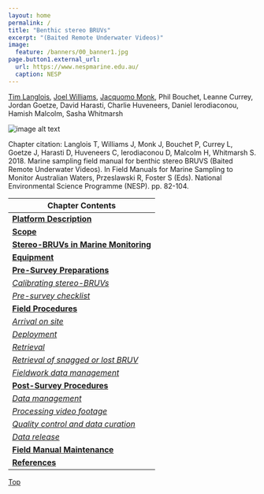 ```yaml
---
layout: home
permalink: /
title: "Benthic stereo BRUVs"
excerpt: "(Baited Remote Underwater Videos)"
image:
  feature: /banners/00_banner1.jpg
page.button1.external_url:
  url: https://www.nespmarine.edu.au/
  caption: NESP
---
```


[Tim Langlois](mailto:tim.langlois@uwa.edu.au), [Joel Williams](mailto:joel.williams@dpi.nsw.gov.au), [Jacquomo Monk](mailto:jacquomo.monk@utas.edu.au), Phil Bouchet, Leanne Currey, Jordan Goetze, David Harasti, Charlie Huveneers, Daniel Ierodiaconou, Hamish Malcolm, Sasha Whitmarsh

![image alt text](/images/figures/image_5.0.png)

Chapter citation:
Langlois T, Williams J, Monk J, Bouchet P, Currey L, Goetze J, Harasti D, Huveneers C, Ierodiaconou D, Malcolm H, Whitmarsh S. 2018. Marine sampling field manual for benthic stereo BRUVS (Baited Remote Underwater Videos). In Field Manuals for Marine Sampling to Monitor Australian Waters, Przeslawski R, Foster S (Eds). National Environmental Science Programme (NESP). pp. 82-104. 

| Chapter Contents                                                                                                             |
|------------------------------------------------------------------------------------------------------------------------------|
|  **[Platform Description](https://benthic-bruvs-field-manual.github.io/platform-description)**                               | 
|  **[Scope](https://benthic-bruvs-field-manual.github.io/scope)**                                                             |   
|  **[Stereo-BRUVs in Marine Monitoring](https://benthic-bruvs-field-manual.github.io/stereo-bruvs-in-marine-monitoring)**     |
|  **[Equipment](https://benthic-bruvs-field-manual.github.io/equipment)**                                                     |
|  **[Pre-Survey Preparations](https://benthic-bruvs-field-manual.github.io/pre-survey-preparations)**                         |
|       _[Calibrating stereo-BRUVs](https://benthic-bruvs-field-manual.github.io/pre-survey-preparations#calibrating-stereo-bruvs)_ |
|       _[Pre-survey checklist](https://benthic-bruvs-field-manual.github.io/pre-survey-preparations#pre-survey-checklist)_    |
|  **[Field Procedures](https://benthic-bruvs-field-manual.github.io/field-procedures)**                                       |   
|       _[Arrival on site](https://benthic-bruvs-field-manual.github.io/field-procedures#arrival-on-site)_                     |
|       _[Deployment](https://benthic-bruvs-field-manual.github.io/field-procedures#deployment)_                               |
|       _[Retrieval](https://benthic-bruvs-field-manual.github.io/field-procedures#retrieval)_                                 |
|       _[Retrieval of snagged or lost BRUV](https://benthic-bruvs-field-manual.github.io/field-procedures#retrieval-of-snagged-or-lost-bruv)_                        |
|       _[Fieldwork data management](https://benthic-bruvs-field-manual.github.io/field-procedures#fieldwork-data-management)_ |
|  **[Post-Survey Procedures](https://benthic-bruvs-field-manual.github.io/post-survey-procedures)**                           | 
|       _[Data management](https://benthic-bruvs-field-manual.github.io/field-procedures#data-management)_                     |
|       _[Processing video footage](https://benthic-bruvs-field-manual.github.io/field-procedures#processing-video-footage)_   |
|       _[Quality control and data curation](https://benthic-bruvs-field-manual.github.io/field-procedures#quality-control-and-data-curation)_                    |
|       _[Data release](https://benthic-bruvs-field-manual.github.io/field-procedures#data-release)_                           |      
|  **[Field Manual Maintenance](https://benthic-bruvs-field-manual.github.io/field-manual-maintenance)**                       |  
|  **[References](https://benthic-bruvs-field-manual.github.io/references)**                                                   |                  

<a href="#" class="scrollUpButton">Top</a>
